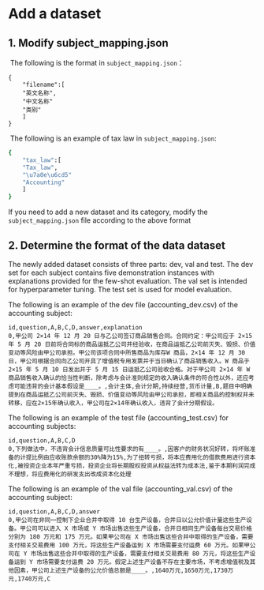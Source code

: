 # Add a dataset

## 1. Modify subject_mapping.json

​		The following is the format in `subject_mapping.json`：

	{
		"filename":[
		"英文名称",
		"中文名称"
		"类别"
		]
	}
​	  The following is an example of tax law in `subject_mapping.json`:

```bash
{
	"tax_law":[
	"Tax_law",
	"\u7a0e\u6cd5"
	"Accounting"
	]
}
```

If you need to add a new dataset and its category, modify the `subject_mapping.json` file according to the above format

## 2. Determine the format of the data dataset

The newly added dataset consists of three parts: dev, val and test. The dev set for each subject contains five demonstration instances with explanations provided for the few-shot evaluation. The val set is intended for hyperparameter tuning. The test set is used for model evaluation.

  The following is an example of the dev file (accounting_dev.csv) of the accounting subject:

  ```
  id,question,A,B,C,D,answer,explanation
  0,甲公司 2×14 年 12 月 20 日与乙公司签订商品销售合同。合同约定：甲公司应于 2×15 年 5 月 20 日前将合同标的商品运抵乙公司并经验收，在商品运抵乙公司前灭失、毁损、价值变动等风险由甲公司承担。甲公司该项合同中所售商品为库存W 商品，2×14 年 12 月 30 日，甲公司根据合同向乙公司开具了增值税专用发票并于当日确认了商品销售收入。W 商品于 2×15 年 5 月 10 日发出并于 5 月 15 日运抵乙公司验收合格。对于甲公司 2×14 年 W 商品销售收入确认的恰当性判断，除考虑与会计准则规定的收入确认条件的符合性以外，还应考虑可能违背的会计基本假设是____。,会计主体,会计分期,持续经营,货币计量,B,题目中明确提到在商品运抵乙公司前灭失、毁损、价值变动等风险由甲公司承担，即相关商品的控制权并未转移，应在2×15年确认收入，甲公司在2×14年确认收入，违背了会计分期假设。
  ```

  The following is an example of the test file (accounting_test.csv) for accounting subjects:
  ```
  id,question,A,B,C,D
  0,下列做法中，不违背会计信息质量可比性要求的有____。,因客户的财务状况好转，将坏账准备的计提比例由应收账款余额的30%降为15%,为了扭转亏损，将本应费用化的借款费用进行资本化,被投资企业本年严重亏损，投资企业将长期股权投资从权益法转为成本法,鉴于本期利润完成不理想，将应费用化的研发支出改成资本化处理
  ```

  The following is an example of the val file (accounting_val.csv) of the accounting subject:

  ```
  id,question,A,B,C,D,answer
  0,甲公司在非同一控制下企业合并中取得 10 台生产设备，合并日以公允价值计量这些生产设备。甲公司可以进入 X 市场或 Y 市场出售这些生产设备，合并日相同生产设备每台交易价格分别为 180 万元和 175 万元。如果甲公司在 X 市场出售这些合并中取得的生产设备，需要支付相关交易费用 100 万元，将这些生产设备运到 X 市场需要支付运费 60 万元。如果甲公司在 Y 市场出售这些合并中取得的生产设备，需要支付相关交易费用 80 万元，将这些生产设备运到 Y 市场需要支付运费 20 万元。假定上述生产设备不存在主要市场，不考虑增值税及其他因素，甲公司上述生产设备的公允价值总额是____。,1640万元,1650万元,1730万元,1740万元,C
  ```
